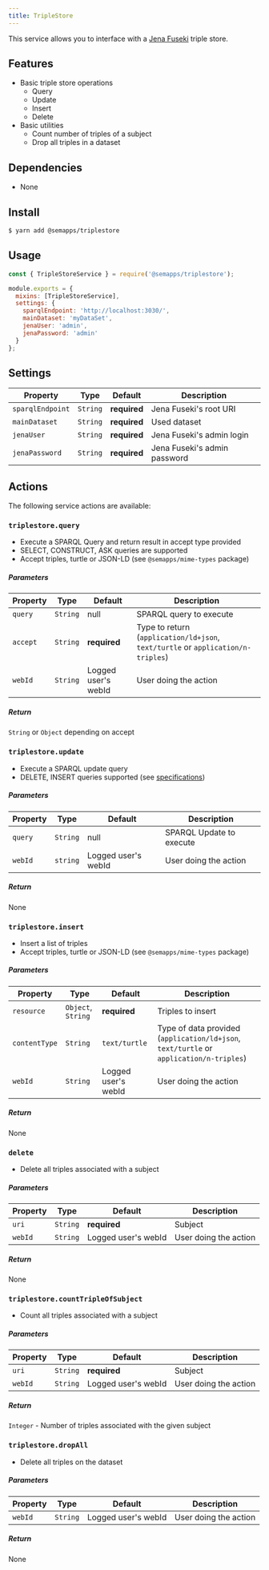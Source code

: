 ```yaml
---
title: TripleStore
---
```


This service allows you to interface with a [Jena Fuseki](https://jena.apache.org/documentation/fuseki2/) triple store.

## Features
* Basic triple store operations
  * Query
  * Update
  * Insert
  * Delete
* Basic utilities
  * Count number of triples of a subject
  * Drop all triples in a dataset

## Dependencies

- None

## Install
```bash
$ yarn add @semapps/triplestore
```

## Usage
```js
const { TripleStoreService } = require('@semapps/triplestore');

module.exports = {
  mixins: [TripleStoreService],
  settings: {
    sparqlEndpoint: 'http://localhost:3030/',
    mainDataset: 'myDataSet',
    jenaUser: 'admin',
    jenaPassword: 'admin'
  }
};
```

## Settings

| Property | Type | Default | Description |
| -------- | ---- | ------- | ----------- |
| `sparqlEndpoint`|`String`|**required** | Jena Fuseki's root URI |
| `mainDataset`|`String`| **required** | Used dataset |
| `jenaUser`| `String` | **required** | Jena Fuseki's admin login |
| `jenaPassword` | `String` | **required** | Jena Fuseki's admin password |

## Actions

The following service actions are available:

### `triplestore.query`
* Execute a SPARQL Query and return result in accept type provided
* SELECT, CONSTRUCT, ASK queries are supported
* Accept triples, turtle or JSON-LD (see `@semapps/mime-types` package)

##### Parameters
| Property | Type | Default | Description |
| -------- | ---- | ------- | ----------- |
| `query` | `String`  | null| SPARQL query to execute |
| `accept` | `String` | **required** | Type to return (`application/ld+json`, `text/turtle` or `application/n-triples`) |
| `webId` | `String` | Logged user's webId | User doing the action |

##### Return
`String` or `Object` depending on accept

### `triplestore.update`
* Execute a SPARQL update query
* DELETE, INSERT queries supported (see [specifications](https://www.w3.org/TR/sparql11-update/))

##### Parameters
| Property | Type | Default | Description |
| -------- | ---- | ------- | ----------- |
| `query` | `String`  | null| SPARQL Update to execute |
| `webId` | `string` | Logged user's webId | User doing the action |

##### Return
None

### `triplestore.insert`
* Insert a list of triples
* Accept triples, turtle or JSON-LD (see `@semapps/mime-types` package)

##### Parameters
| Property | Type | Default | Description |
| -------- | ---- | ------- | ----------- |
| `resource` | `Object`, `String` | **required** | Triples to insert  |
| `contentType` | `String` | `text/turtle` | Type of data provided (`application/ld+json`, `text/turtle` or `application/n-triples`) |
| `webId` | `String` | Logged user's webId | User doing the action |

##### Return
None

### `delete`
*  Delete all triples associated with a subject

##### Parameters
| Property | Type | Default | Description |
| -------- | ---- | ------- | ----------- |
| `uri` | `String`  | **required** | Subject |
| `webId` | `String` | Logged user's webId | User doing the action |

##### Return
None

### `triplestore.countTripleOfSubject`
* Count all triples associated with a subject

##### Parameters
| Property | Type | Default | Description |
| -------- | ---- | ------- | ----------- |
| `uri` | `String`  | **required** | Subject |
| `webId` | `String` | Logged user's webId | User doing the action |

##### Return
`Integer` - Number of triples associated with the given subject

### `triplestore.dropAll`
* Delete all triples on the dataset

##### Parameters
| Property | Type | Default | Description |
| -------- | ---- | ------- | ----------- |
| `webId` | `String` | Logged user's webId | User doing the action |

##### Return
None
